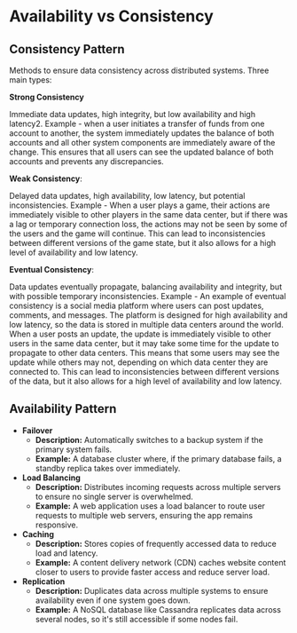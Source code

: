 # Availability vs Consistency

## Consistency Pattern

Methods to ensure data consistency across distributed systems. Three main types:

**Strong Consistency**

 Immediate data updates, high integrity, but low availability and high latency2. Example - when a user initiates a transfer of funds from one account to another, the system immediately updates the balance of both accounts and all other system components are immediately aware of the change. This ensures that all users can see the updated balance of both accounts and prevents any discrepancies.

**Weak Consistency**:

Delayed data updates, high availability, low latency, but potential inconsistencies. Example - When a user plays a game, their actions are immediately visible to other players in the same data center, but if there was a lag or temporary connection loss, the actions may not be seen by some of the users and the game will continue. This can lead to inconsistencies between different versions of the game state, but it also allows for a high level of availability and low latency.

**Eventual Consistency**:

Data updates eventually propagate, balancing availability and integrity, but with possible temporary inconsistencies. Example - An example of eventual consistency is a social media platform where users can post updates, comments, and messages. The platform is designed for high availability and low latency, so the data is stored in multiple data centers around the world. When a user posts an update, the update is immediately visible to other users in the same data center, but it may take some time for the update to propagate to other data centers. This means that some users may see the update while others may not, depending on which data center they are connected to. This can lead to inconsistencies between different versions of the data, but it also allows for a high level of availability and low latency.

## Availability Pattern


- **Failover**
    - **Description:** Automatically switches to a backup system if the primary system fails.
    - **Example:** A database cluster where, if the primary database fails, a standby replica takes over immediately.
- **Load Balancing**
    - **Description:** Distributes incoming requests across multiple servers to ensure no single server is overwhelmed.
    - **Example:** A web application uses a load balancer to route user requests to multiple web servers, ensuring the app remains responsive.
- **Caching**
    - **Description:** Stores copies of frequently accessed data to reduce load and latency.
    - **Example:** A content delivery network (CDN) caches website content closer to users to provide faster access and reduce server load.
- **Replication**
    - **Description:** Duplicates data across multiple systems to ensure availability even if one system goes down.
    - **Example:** A NoSQL database like Cassandra replicates data across several nodes, so it's still accessible if some nodes fail.